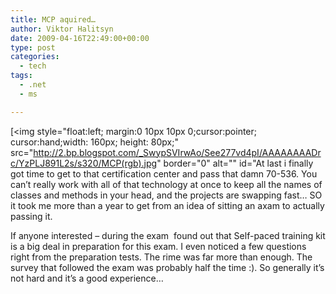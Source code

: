```yaml
---
title: MCP aquired…
author: Viktor Halitsyn
date: 2009-04-16T22:49:00+00:00
type: post
categories:
  - tech
tags:
  - .net
  - ms

---
```

[<img style="float:left; margin:0 10px 10px 0;cursor:pointer; cursor:hand;width: 160px; height: 80px;" src="http://2.bp.blogspot.com/_SwypSVIrwAo/See277vd4pI/AAAAAAAADrc/YzPLJ891L2s/s320/MCP(rgb).jpg" border="0" alt="" id="At last i finally got time to get to that certification center and pass that damn 70-536. You can&#8217;t really work with all of that technology at once to keep all the names of classes and methods in your head, and the projects are swapping fast&#8230; SO it took me more than a year to get from an idea of sitting an axam to actually passing it.  

<div>
  If anyone interested &#8211; during the exam  found out that Self-paced training kit is a big deal in preparation for this exam. I even noticed a few questions right from the preparation tests. The rime was far more than enough. The survey that followed the exam was probably half the time :). So generally it&#8217;s not hard and it&#8217;s a good experience&#8230;
</div>

<div>
</div>

 [1]: http://2.bp.blogspot.com/_SwypSVIrwAo/See277vd4pI/AAAAAAAADrc/YzPLJ891L2s/s1600-h/MCP(rgb).jpg